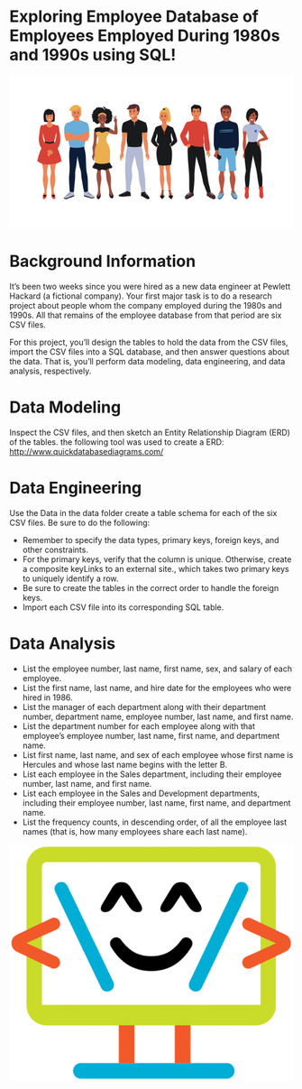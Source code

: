 
# Exploring Employee Database of Employees Employed During 1980s and 1990s using SQL!

![employees](images/employee_image.jpg)
 
# Background Information
It’s been two weeks since you were hired as a new data engineer at Pewlett Hackard (a fictional company). Your first major task is to do a research project about people whom the company employed during the 1980s and 1990s. All that remains of the employee database from that period are six CSV files.

For this project, you’ll design the tables to hold the data from the CSV files, import the CSV files into a SQL database, and then answer questions about the data. That is, you’ll perform data modeling, data engineering, and data analysis, respectively.

# Data Modeling
Inspect the CSV files, and then sketch an Entity Relationship Diagram (ERD) of the tables. the following tool was used to create a ERD: http://www.quickdatabasediagrams.com/

# Data Engineering
Use the Data in the data folder create a table schema for each of the six CSV files. Be sure to do the following:
-  Remember to specify the data types, primary keys, foreign keys, and other constraints.
-  For the primary keys, verify that the column is unique. Otherwise, create a composite keyLinks to an external site.,
            which takes two primary keys to      uniquely identify a row.
-  Be sure to create the tables in the correct order to handle the foreign keys.
-  Import each CSV file into its corresponding SQL table.

# Data Analysis
-   List the employee number, last name, first name, sex, and salary of each employee.
-   List the first name, last name, and hire date for the employees who were hired in 1986.
-   List the manager of each department along with their department number, department name, employee number, last name, and first name.
-   List the department number for each employee along with that employee’s employee number, last name, first name, and department name.
-   List first name, last name, and sex of each employee whose first name is Hercules and whose last name begins with the letter B.
-   List each employee in the Sales department, including their employee number, last name, and first name.
-   List each employee in the Sales and Development departments, including their employee number, last name, first name, and department name.
-   List the frequency counts, in descending order, of all the employee last names (that is, how many employees share each last name).

![cartoon computer](images/codieclear.png)
